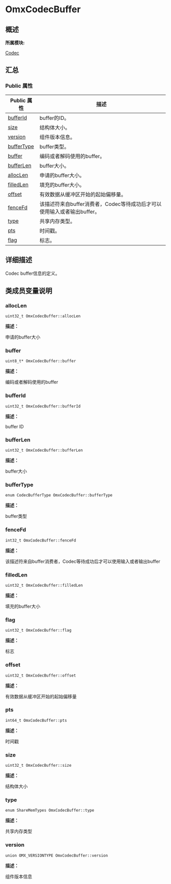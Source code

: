 # OmxCodecBuffer


## **概述**

**所属模块:**

[Codec](_codec.md)


## **汇总**


### Public 属性

  | Public&nbsp;属性 | 描述 | 
| -------- | -------- |
| [bufferId](#bufferid) | buffer的ID。 | 
| [size](#size) | 结构体大小。 | 
| [version](#version) | 组件版本信息。 | 
| [bufferType](#buffertype) | buffer类型。 | 
| [buffer](#buffer) | 编码或者解码使用的buffer。 | 
| [bufferLen](#bufferlen) | buffer大小。 | 
| [allocLen](#alloclen) | 申请的buffer大小。 | 
| [filledLen](#filledlen) | 填充的buffer大小。 | 
| [offset](#offset) | 有效数据从缓冲区开始的起始偏移量。 | 
| [fenceFd](#fencefd) | 该描述符来自buffer消费者，Codec等待成功后才可以使用输入或者输出buffer。 | 
| [type](#type) | 共享内存类型。 | 
| [pts](#pts) | 时间戳。 | 
| [flag](#flag) | 标志。 | 


## **详细描述**

Codec buffer信息的定义。


## **类成员变量说明**


### allocLen

  
```
uint32_t OmxCodecBuffer::allocLen
```

**描述：**

申请的buffer大小


### buffer

  
```
uint8_t* OmxCodecBuffer::buffer
```

**描述：**

编码或者解码使用的buffer


### bufferId

  
```
uint32_t OmxCodecBuffer::bufferId
```

**描述：**

buffer ID


### bufferLen

  
```
uint32_t OmxCodecBuffer::bufferLen
```

**描述：**

buffer大小


### bufferType

  
```
enum CodecBufferType OmxCodecBuffer::bufferType
```

**描述：**

buffer类型


### fenceFd

  
```
int32_t OmxCodecBuffer::fenceFd
```

**描述：**

该描述符来自buffer消费者，Codec等待成功后才可以使用输入或者输出buffer


### filledLen

  
```
uint32_t OmxCodecBuffer::filledLen
```

**描述：**

填充的buffer大小


### flag

  
```
uint32_t OmxCodecBuffer::flag
```

**描述：**

标志


### offset

  
```
uint32_t OmxCodecBuffer::offset
```

**描述：**

有效数据从缓冲区开始的起始偏移量


### pts

  
```
int64_t OmxCodecBuffer::pts
```

**描述：**

时间戳


### size

  
```
uint32_t OmxCodecBuffer::size
```

**描述：**

结构体大小


### type

  
```
enum ShareMemTypes OmxCodecBuffer::type
```

**描述：**

共享内存类型


### version

  
```
union OMX_VERSIONTYPE OmxCodecBuffer::version
```

**描述：**

组件版本信息
